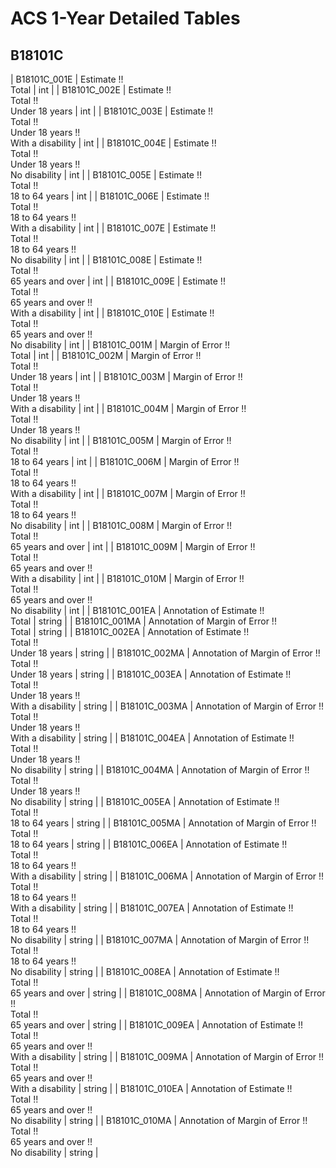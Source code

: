 # ACS 1-Year Detailed Tables

## B18101C

| B18101C_001E | Estimate !!<br>Total | int |
| B18101C_002E | Estimate !!<br>Total !!<br>Under 18 years | int |
| B18101C_003E | Estimate !!<br>Total !!<br>Under 18 years !!<br>With a disability | int |
| B18101C_004E | Estimate !!<br>Total !!<br>Under 18 years !!<br>No disability | int |
| B18101C_005E | Estimate !!<br>Total !!<br>18 to 64 years | int |
| B18101C_006E | Estimate !!<br>Total !!<br>18 to 64 years !!<br>With a disability | int |
| B18101C_007E | Estimate !!<br>Total !!<br>18 to 64 years !!<br>No disability | int |
| B18101C_008E | Estimate !!<br>Total !!<br>65 years and over | int |
| B18101C_009E | Estimate !!<br>Total !!<br>65 years and over !!<br>With a disability | int |
| B18101C_010E | Estimate !!<br>Total !!<br>65 years and over !!<br>No disability | int |
| B18101C_001M | Margin of Error !!<br>Total | int |
| B18101C_002M | Margin of Error !!<br>Total !!<br>Under 18 years | int |
| B18101C_003M | Margin of Error !!<br>Total !!<br>Under 18 years !!<br>With a disability | int |
| B18101C_004M | Margin of Error !!<br>Total !!<br>Under 18 years !!<br>No disability | int |
| B18101C_005M | Margin of Error !!<br>Total !!<br>18 to 64 years | int |
| B18101C_006M | Margin of Error !!<br>Total !!<br>18 to 64 years !!<br>With a disability | int |
| B18101C_007M | Margin of Error !!<br>Total !!<br>18 to 64 years !!<br>No disability | int |
| B18101C_008M | Margin of Error !!<br>Total !!<br>65 years and over | int |
| B18101C_009M | Margin of Error !!<br>Total !!<br>65 years and over !!<br>With a disability | int |
| B18101C_010M | Margin of Error !!<br>Total !!<br>65 years and over !!<br>No disability | int |
| B18101C_001EA | Annotation of Estimate !!<br>Total | string |
| B18101C_001MA | Annotation of Margin of Error !!<br>Total | string |
| B18101C_002EA | Annotation of Estimate !!<br>Total !!<br>Under 18 years | string |
| B18101C_002MA | Annotation of Margin of Error !!<br>Total !!<br>Under 18 years | string |
| B18101C_003EA | Annotation of Estimate !!<br>Total !!<br>Under 18 years !!<br>With a disability | string |
| B18101C_003MA | Annotation of Margin of Error !!<br>Total !!<br>Under 18 years !!<br>With a disability | string |
| B18101C_004EA | Annotation of Estimate !!<br>Total !!<br>Under 18 years !!<br>No disability | string |
| B18101C_004MA | Annotation of Margin of Error !!<br>Total !!<br>Under 18 years !!<br>No disability | string |
| B18101C_005EA | Annotation of Estimate !!<br>Total !!<br>18 to 64 years | string |
| B18101C_005MA | Annotation of Margin of Error !!<br>Total !!<br>18 to 64 years | string |
| B18101C_006EA | Annotation of Estimate !!<br>Total !!<br>18 to 64 years !!<br>With a disability | string |
| B18101C_006MA | Annotation of Margin of Error !!<br>Total !!<br>18 to 64 years !!<br>With a disability | string |
| B18101C_007EA | Annotation of Estimate !!<br>Total !!<br>18 to 64 years !!<br>No disability | string |
| B18101C_007MA | Annotation of Margin of Error !!<br>Total !!<br>18 to 64 years !!<br>No disability | string |
| B18101C_008EA | Annotation of Estimate !!<br>Total !!<br>65 years and over | string |
| B18101C_008MA | Annotation of Margin of Error !!<br>Total !!<br>65 years and over | string |
| B18101C_009EA | Annotation of Estimate !!<br>Total !!<br>65 years and over !!<br>With a disability | string |
| B18101C_009MA | Annotation of Margin of Error !!<br>Total !!<br>65 years and over !!<br>With a disability | string |
| B18101C_010EA | Annotation of Estimate !!<br>Total !!<br>65 years and over !!<br>No disability | string |
| B18101C_010MA | Annotation of Margin of Error !!<br>Total !!<br>65 years and over !!<br>No disability | string |

